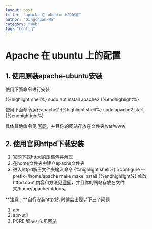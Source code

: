```yaml
---
layout: post
title:  "apache 在 ubuntu 上的配置"
author: "Qingchuan-Ma"
category: "Web"
tag: "Config"
---
```


# Apache 在 ubuntu 上的配置

## 1. 使用原装apache-ubuntu安装

使用下面命令进行安装

{%highlight shell%}
sudo apt install apache2
{%endhighlight%}

使用下面命令运行apache2
{%highlight shell%}
sudo apache2 start
{%endhighlight%}

具体其他命令见
[官网](https://help.ubuntu.com/lts/serverguide/httpd.html)，并且你的网站存放在文件夹/var/www


## 2. 使用官网httpd下载安装

1. [官网](http://httpd.apache.org/)下载httpd的压缩包并解压
2. 在home文件夹中建立apache文件夹
3. 进入httpd解压文件夹输入命令
{%highlight shell%}
./configure --prefix=/home/apache
make
make install
{%endhighlight%}
修改httpd.conf,内容和方法见[官网](http://httpd.apache.org/docs/2.4/)，并且你的网站存放在文件夹/home/apache/htdocs。

**注意：**自行安装httpd的时候会出现以下三个问题
1. apr
2. apr-util
3. PCRE
解决方法见[网站](http://www.jb51.net/article/78459.htm)

